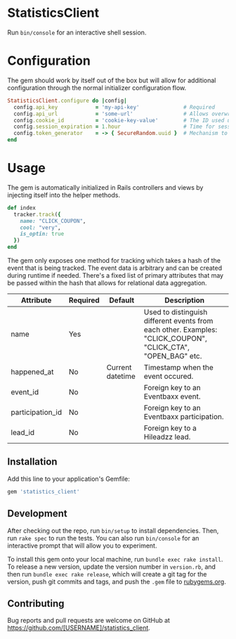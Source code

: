 # StatisticsClient
Run `bin/console` for an interactive shell session.

# Configuration
The gem should work by itself out of the box but will allow for additional configuration through the normal initializer configuration flow.

```ruby
StatisticsClient.configure do |config|
  config.api_key            = 'my-api-key'              # Required
  config.api_url            = 'some-url'                # Allows overwriting microservice target URL for development purposes
  config.cookie_id          = 'cookie-key-value'        # The ID used used for the cookie containing the session id
  config.session_expiration = 1.hour                    # Time for session to expire
  config.token_generator    = -> { SecureRandom.uuid }  # Mechanism to use for generating cookie id
end
```

# Usage
The gem is automatically initialized in Rails controllers and views by injecting itself into the helper methods.

```ruby
def index
  tracker.track({
    name: "CLICK_COUPON",
    cool: "very",
    is_optin: true
  })
end
```

The gem only exposes one method for tracking which takes a hash of the event that is being tracked. The event data is arbitrary and can be created during runtime if needed. There's a fixed list of primary attributes that may be passed within the hash that allows for relational data aggregation.

| Attribute        | Required | Default          | Description                                                                                                  |
|------------------|----------|------------------|--------------------------------------------------------------------------------------------------------------|
| name             | Yes      |                  | Used to distinguish different events from each other. Examples: "CLICK_COUPON", "CLICK_CTA", "OPEN_BAG" etc. |
| happened_at      | No       | Current datetime | Timestamp when the event occured.                                                                            |
| event_id         | No       |                  | Foreign key to an Eventbaxx event.                                                                           |
| participation_id | No       |                  | Foreign key to an Eventbaxx participation.                                                                   |
| lead_id          | No       |                  | Foreign key to a Hileadzz lead.                                                                              |

## Installation

Add this line to your application's Gemfile:

```ruby
gem 'statistics_client'
```

## Development

After checking out the repo, run `bin/setup` to install dependencies. Then, run `rake spec` to run the tests. You can also run `bin/console` for an interactive prompt that will allow you to experiment.

To install this gem onto your local machine, run `bundle exec rake install`. To release a new version, update the version number in `version.rb`, and then run `bundle exec rake release`, which will create a git tag for the version, push git commits and tags, and push the `.gem` file to [rubygems.org](https://rubygems.org).

## Contributing

Bug reports and pull requests are welcome on GitHub at https://github.com/[USERNAME]/statistics_client.
